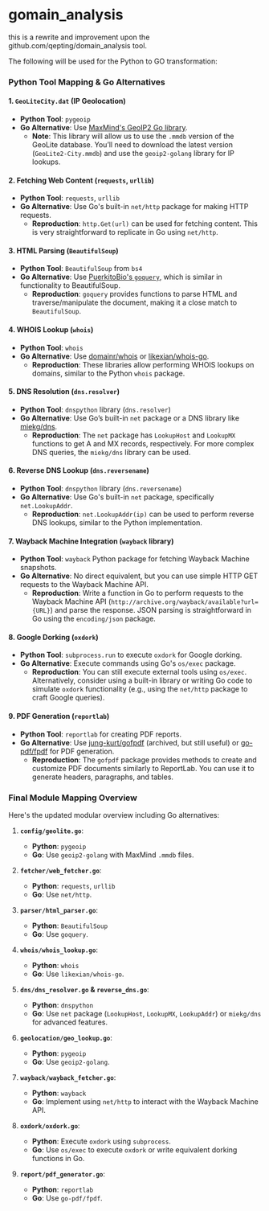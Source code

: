 # gomain_analysis

this is a rewrite and improvement upon the github.com/qepting/domain_analysis tool.

The following will be used for the Python to GO transformation:

### Python Tool Mapping & Go Alternatives

#### 1. `GeoLiteCity.dat` (IP Geolocation)
- **Python Tool**: `pygeoip`
- **Go Alternative**: Use [MaxMind's GeoIP2 Go library](https://github.com/oschwald/geoip2-golang).
  - **Note**: This library will allow us to use the `.mmdb` version of the GeoLite database. You’ll need to download the latest version (`GeoLite2-City.mmdb`) and use the `geoip2-golang` library for IP lookups.

#### 2. **Fetching Web Content** (`requests`, `urllib`)
- **Python Tool**: `requests`, `urllib`
- **Go Alternative**: Use Go's built-in `net/http` package for making HTTP requests.
  - **Reproduction**: `http.Get(url)` can be used for fetching content. This is very straightforward to replicate in Go using `net/http`.

#### 3. **HTML Parsing** (`BeautifulSoup`)
- **Python Tool**: `BeautifulSoup` from `bs4`
- **Go Alternative**: Use [PuerkitoBio's `goquery`](https://github.com/PuerkitoBio/goquery), which is similar in functionality to BeautifulSoup.
  - **Reproduction**: `goquery` provides functions to parse HTML and traverse/manipulate the document, making it a close match to `BeautifulSoup`.

#### 4. **WHOIS Lookup** (`whois`)
- **Python Tool**: `whois`
- **Go Alternative**: Use [domainr/whois](https://github.com/domainr/whois) or [likexian/whois-go](https://github.com/likexian/whois-go).
  - **Reproduction**: These libraries allow performing WHOIS lookups on domains, similar to the Python `whois` package.

#### 5. **DNS Resolution** (`dns.resolver`)
- **Python Tool**: `dnspython` library (`dns.resolver`)
- **Go Alternative**: Use Go’s built-in `net` package or a DNS library like [miekg/dns](https://github.com/miekg/dns).
  - **Reproduction**: The `net` package has `LookupHost` and `LookupMX` functions to get A and MX records, respectively. For more complex DNS queries, the `miekg/dns` library can be used.

#### 6. **Reverse DNS Lookup** (`dns.reversename`)
- **Python Tool**: `dnspython` library (`dns.reversename`)
- **Go Alternative**: Use Go's built-in `net` package, specifically `net.LookupAddr`.
  - **Reproduction**: `net.LookupAddr(ip)` can be used to perform reverse DNS lookups, similar to the Python implementation.

#### 7. **Wayback Machine Integration** (`wayback` library)
- **Python Tool**: `wayback` Python package for fetching Wayback Machine snapshots.
- **Go Alternative**: No direct equivalent, but you can use simple HTTP GET requests to the Wayback Machine API.
  - **Reproduction**: Write a function in Go to perform requests to the Wayback Machine API (`http://archive.org/wayback/available?url={URL}`) and parse the response. JSON parsing is straightforward in Go using the `encoding/json` package.

#### 8. **Google Dorking (`oxdork`)**
- **Python Tool**: `subprocess.run` to execute `oxdork` for Google dorking.
- **Go Alternative**: Execute commands using Go's `os/exec` package.
  - **Reproduction**: You can still execute external tools using `os/exec`. Alternatively, consider using a built-in library or writing Go code to simulate `oxdork` functionality (e.g., using the `net/http` package to craft Google queries).

#### 9. **PDF Generation** (`reportlab`)
- **Python Tool**: `reportlab` for creating PDF reports.
- **Go Alternative**: Use [jung-kurt/gofpdf](https://github.com/jung-kurt/gofpdf) (archived, but still useful) or [go-pdf/fpdf](https://github.com/go-pdf/fpdf) for PDF generation.
  - **Reproduction**: The `gofpdf` package provides methods to create and customize PDF documents similarly to ReportLab. You can use it to generate headers, paragraphs, and tables.

### Final Module Mapping Overview
Here's the updated modular overview including Go alternatives:

1. **`config/geolite.go`**:
   - **Python**: `pygeoip`
   - **Go**: Use `geoip2-golang` with MaxMind `.mmdb` files.

2. **`fetcher/web_fetcher.go`**:
   - **Python**: `requests`, `urllib`
   - **Go**: Use `net/http`.

3. **`parser/html_parser.go`**:
   - **Python**: `BeautifulSoup`
   - **Go**: Use `goquery`.

4. **`whois/whois_lookup.go`**:
   - **Python**: `whois`
   - **Go**: Use `likexian/whois-go`.

5. **`dns/dns_resolver.go` & `reverse_dns.go`**:
   - **Python**: `dnspython`
   - **Go**: Use `net` package (`LookupHost`, `LookupMX`, `LookupAddr`) or `miekg/dns` for advanced features.

6. **`geolocation/geo_lookup.go`**:
   - **Python**: `pygeoip`
   - **Go**: Use `geoip2-golang`.

7. **`wayback/wayback_fetcher.go`**:
   - **Python**: `wayback`
   - **Go**: Implement using `net/http` to interact with the Wayback Machine API.

8. **`oxdork/oxdork.go`**:
   - **Python**: Execute `oxdork` using `subprocess`.
   - **Go**: Use `os/exec` to execute `oxdork` or write equivalent dorking functions in Go.

9. **`report/pdf_generator.go`**:
   - **Python**: `reportlab`
   - **Go**: Use `go-pdf/fpdf`.

